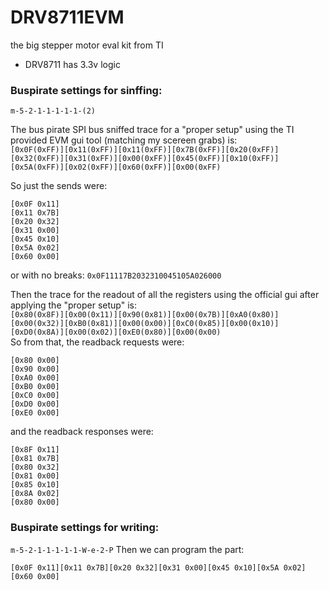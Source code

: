 # DRV8711EVM
the big stepper motor eval kit from TI  
- DRV8711 has 3.3v logic

### Buspirate settings for sinffing:
`m-5-2-1-1-1-1-1-(2)`

The bus pirate SPI bus sniffed trace for a "proper setup" using the TI provided EVM gui tool (matching my scereen grabs) is:  
`[0x0F(0xFF)][0x11(0xFF)][0x11(0xFF)][0x7B(0xFF)][0x20(0xFF)][0x32(0xFF)][0x31(0xFF)][0x00(0xFF)][0x45(0xFF)][0x10(0xFF)][0x5A(0xFF)][0x02(0xFF)][0x60(0xFF)][0x00(0xFF)`

So just the sends were:
```
[0x0F 0x11]
[0x11 0x7B]
[0x20 0x32]
[0x31 0x00]
[0x45 0x10]
[0x5A 0x02]
[0x60 0x00]
```
or with no breaks: 
`0x0F11117B2032310045105A026000`

Then the trace for the readout of all the registers using the official gui after applying the "proper setup" is:  
`[0x80(0x8F)][0x00(0x11)][0x90(0x81)][0x00(0x7B)][0xA0(0x80)][0x00(0x32)][0xB0(0x81)][0x00(0x00)][0xC0(0x85)][0x00(0x10)][0xD0(0x8A)][0x00(0x02)][0xE0(0x80)][0x00(0x00)`  
So from that, the readback requests were:
```
[0x80 0x00]
[0x90 0x00]
[0xA0 0x00]
[0xB0 0x00]
[0xC0 0x00]
[0xD0 0x00]
[0xE0 0x00]
```
and the readback responses were:
```
[0x8F 0x11]
[0x81 0x7B]
[0x80 0x32]
[0x81 0x00]
[0x85 0x10]
[0x8A 0x02]
[0x80 0x00]
```

### Buspirate settings for writing:  
`m-5-2-1-1-1-1-1-W-e-2-P`
Then we can program the part:
```
[0x0F 0x11][0x11 0x7B][0x20 0x32][0x31 0x00][0x45 0x10][0x5A 0x02][0x60 0x00]
```
